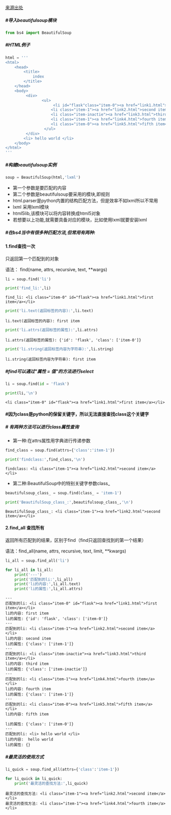 [来源出处](https://blog.csdn.net/weixin_42970378/article/details/83108206)

##### #导入beautifulsoup模块


```python
from bs4 import BeautifulSoup
```

##### #HTML例子


```python
html = '''
<html>
    <head>
        <title>
            index
        </title>
    </head>
    <body>
         <div>
                <ul>
                     <li id="flask"class="item-0"><a href="link1.html">first item</a></li>
                    <li class="item-1"><a href="link2.html">second item</a></li>
                    <li class="item-inactie"><a href="link3.html">third item</a></li>
                    <li class="item-1"><a href="link4.html">fourth item</a></li>
                    <li class="item-0"><a href="link5.html">fifth item</a>
                 </ul>
         </div>
        <li> hello world </li>
    </body>
</html>
'''
```

##### #构建beautifulsoup实例


```python
soup = BeautifulSoup(html,'lxml')
```

- 第一个参数是要匹配的内容
- 第二个参数是beautifulsoup要采用的模块,即规则
- html.parser是python内置的结构匹配方法，但是效率不如lxml所以不常用
- lxml 采用lxml模块
- html5lib,该模块可以将内容转换成html5对象
- 若想要以上功能,就需要具备对应的模块，比如使用lxml就要安装lxml

##### #在bs4当中有很多种匹配方法,但常用有两种:

#### 1.find查找一次

只返回第一个匹配到的对象

   语法：   find(name, attrs, recursive, text, **wargs)


```python
li = soup.find('li')
```


```python
print('find_li:',li)
```

    find_li: <li class="item-0" id="flask"><a href="link1.html">first item</a></li>
    


```python
print('li.text(返回标签的内容):',li.text)
```

    li.text(返回标签的内容): first item
    


```python
print('li.attrs(返回标签的属性):',li.attrs)
```

    li.attrs(返回标签的属性): {'id': 'flask', 'class': ['item-0']}
    


```python
print('li.string(返回标签内容为字符串):',li.string)
```

    li.string(返回标签内容为字符串): first item
    

##### #find可以通过"属性 = 值"的方法进行select


```python
li = soup.find(id = 'flask')
```


```python
print(li,'\n')
```

    <li class="item-0" id="flask"><a href="link1.html">first item</a></li> 
    
    

#### #因为class是python的保留关键字，所以无法直接查找class这个关键字

##### # 有两种方法可以进行class属性查询
- 第一种:在attrs属性用字典进行传递参数


```python
find_class = soup.find(attrs={'class':'item-1'})
```


```python
print('findclass:',find_class,'\n')
```

    findclass: <li class="item-1"><a href="link2.html">second item</a></li> 
    
    

- 第二种:BeautifulSoup中的特别关键字参数class_


```python
beautifulsoup_class_ = soup.find(class_ = 'item-1')
```


```python
print('BeautifulSoup_class_:',beautifulsoup_class_,'\n')
```

    BeautifulSoup_class_: <li class="item-1"><a href="link2.html">second item</a></li> 
    
    

#### 2.find_all 查找所有

返回所有匹配到的结果，区别于find（find只返回查找到的第一个结果）

语法：find_all(name, attrs, recursive, text, limit, **kwargs)


```python
li_all = soup.find_all('li')
```


```python
for li_all in li_all:
	print('---')
	print('匹配到的li:',li_all)
	print('li的内容:',li_all.text)
	print('li的属性:',li_all.attrs)
```

    ---
    匹配到的li: <li class="item-0" id="flask"><a href="link1.html">first item</a></li>
    li的内容: first item
    li的属性: {'id': 'flask', 'class': ['item-0']}
    ---
    匹配到的li: <li class="item-1"><a href="link2.html">second item</a></li>
    li的内容: second item
    li的属性: {'class': ['item-1']}
    ---
    匹配到的li: <li class="item-inactie"><a href="link3.html">third item</a></li>
    li的内容: third item
    li的属性: {'class': ['item-inactie']}
    ---
    匹配到的li: <li class="item-1"><a href="link4.html">fourth item</a></li>
    li的内容: fourth item
    li的属性: {'class': ['item-1']}
    ---
    匹配到的li: <li class="item-0"><a href="link5.html">fifth item</a>
    </li>
    li的内容: fifth item
    
    li的属性: {'class': ['item-0']}
    ---
    匹配到的li: <li> hello world </li>
    li的内容:  hello world 
    li的属性: {}
    

##### #最灵活的使用方式


```python
li_quick = soup.find_all(attrs={'class':'item-1'})
```


```python
for li_quick in li_quick:
	print('最灵活的查找方法:',li_quick)
```

    最灵活的查找方法: <li class="item-1"><a href="link2.html">second item</a></li>
    最灵活的查找方法: <li class="item-1"><a href="link4.html">fourth item</a></li>
    
